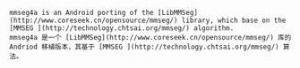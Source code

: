 	mmseg4a is an Android porting of the [LibMMSeg](http://www.coreseek.cn/opensource/mmseg/) library, which base on the [MMSEG ](http://technology.chtsai.org/mmseg/) algorithm.
	mmseg4a 是一个 [LibMMSeg](http://www.coreseek.cn/opensource/mmseg/) 库的 Andriod 移植版本，其基于 [MMSEG ](http://technology.chtsai.org/mmseg/) 算法。